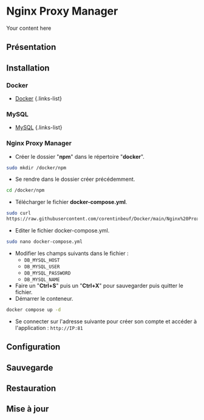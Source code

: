 # Nginx Proxy Manager
Your content here

## Présentation

## Installation
### Docker
- [Docker](/documentation/linux/docker)
{.links-list}

### MySQL
- [MySQL](/documentation/linux/mysql)
{.links-list}

### Nginx Proxy Manager
- Créer le dossier "**npm**" dans le répertoire "**docker**".
```bash
sudo mkdir /docker/npm
```
- Se rendre dans le dossier créer précédemment.
```bash
cd /docker/npm
```
- Télécharger le fichier **docker-compose.yml**.
```bash
sudo curl 
https://raw.githubusercontent.com/corentinbeuf/Docker/main/Nginx%20Proxy%20Manager/docker-compose.yml > docker-compose.yml
```
- Editer le fichier docker-compose.yml.
```bash
sudo nano docker-compose.yml
```
- Modifier les champs suivants dans le fichier :
	- `DB_MYSQL_HOST`
	- `DB_MYSQL_USER`
	- `DB_MYSQL_PASSWORD`
	- `DB_MYSQL_NAME`
- Faire un "**Ctrl+S**" puis un "**Ctrl+X**" pour sauvegarder puis quitter le fichier.
- Démarrer le conteneur.
```bash
docker compose up -d
```
- Se connecter sur l'adresse suivante pour créer son compte et accéder à l'application : `http://IP:81`

## Configuration


## Sauvegarde

## Restauration

## Mise à jour